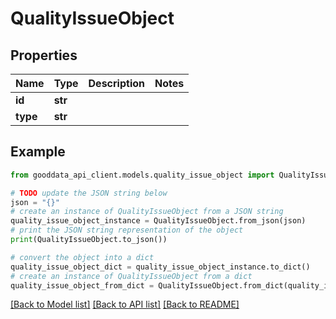 # QualityIssueObject


## Properties

Name | Type | Description | Notes
------------ | ------------- | ------------- | -------------
**id** | **str** |  | 
**type** | **str** |  | 

## Example

```python
from gooddata_api_client.models.quality_issue_object import QualityIssueObject

# TODO update the JSON string below
json = "{}"
# create an instance of QualityIssueObject from a JSON string
quality_issue_object_instance = QualityIssueObject.from_json(json)
# print the JSON string representation of the object
print(QualityIssueObject.to_json())

# convert the object into a dict
quality_issue_object_dict = quality_issue_object_instance.to_dict()
# create an instance of QualityIssueObject from a dict
quality_issue_object_from_dict = QualityIssueObject.from_dict(quality_issue_object_dict)
```
[[Back to Model list]](../README.md#documentation-for-models) [[Back to API list]](../README.md#documentation-for-api-endpoints) [[Back to README]](../README.md)



